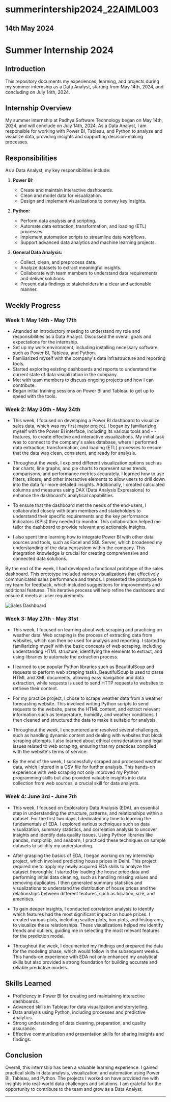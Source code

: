 # summerintership2024_22AIML003

## 14th May 2024
# Summer Internship 2024

## Introduction
This repository documents my experiences, learning, and projects during my summer internship as a Data Analyst, starting from May 14th, 2024, and concluding on July 14th, 2024.

## Internship Overview
My summer internship at Padhya Software Technology began on May 14th, 2024, and will conclude on July 14th, 2024. As a Data Analyst, I am responsible for working with Power BI, Tableau, and Python to analyze and visualize data, providing insights and supporting decision-making processes.

## Responsibilities
As a Data Analyst, my key responsibilities include:

1. **Power BI:**
   - Create and maintain interactive dashboards.
   - Clean and model data for visualization.
   - Design and implement visualizations to convey key insights.

2. **Python:**
   - Perform data analysis and scripting.
   - Automate data extraction, transformation, and loading (ETL) processes.
   - Implement automation scripts to streamline data workflows.
   - Support advanced data analytics and machine learning projects.

3. **General Data Analysis:**
   - Collect, clean, and preprocess data.
   - Analyze datasets to extract meaningful insights.
   - Collaborate with team members to understand data requirements and deliver solutions.
   - Present data findings to stakeholders in a clear and actionable manner.

## Weekly Progress

### Week 1: May 14th - May 17th
- Attended an introductory meeting to understand my role and responsibilities as a Data Analyst. Discussed the overall goals and expectations for the internship.
- Set up my work environment, including installing necessary software such as Power BI, Tableau, and Python.
- Familiarized myself with the company's data infrastructure and reporting tools.
- Started exploring existing dashboards and reports to understand the current state of data visualization in the company.
- Met with team members to discuss ongoing projects and how I can contribute.
- Began initial training sessions on Power BI and Tableau to get up to speed with the tools.

### Week 2: May 20th - May 24th
- This week, I focused on developing a Power BI dashboard to visualize sales data, which was my first major project. I began by familiarizing myself with the Power BI interface, including its various tools and - -features, to create effective and interactive visualizations. My initial task was to connect to the company's sales database, where I performed data extraction, transformation, and loading (ETL) processes to ensure that the data was clean, consistent, and ready for analysis.

- Throughout the week, I explored different visualization options such as bar charts, line graphs, and pie charts to represent sales trends, comparisons, and performance metrics accurately. I learned how to use filters, slicers, and other interactive elements to allow users to drill down into the data for more detailed insights. Additionally, I created calculated columns and measures using DAX (Data Analysis Expressions) to enhance the dashboard's analytical capabilities.

- To ensure that the dashboard met the needs of the end-users, I collaborated closely with team members and stakeholders to understand their specific requirements and the key performance indicators (KPIs) they needed to monitor. This collaboration helped me tailor the dashboard to provide relevant and actionable insights.

- I also spent time learning how to integrate Power BI with other data sources and tools, such as Excel and SQL Server, which broadened my understanding of the data ecosystem within the company. This integration knowledge is crucial for creating comprehensive and connected data solutions.

By the end of the week, I had developed a functional prototype of the sales dashboard. This prototype included various visualizations that effectively communicated sales performance and trends. I presented the prototype to my team for feedback, which included suggestions for improvements and additional features. This iterative process will help refine the dashboard and ensure it meets all user requirements.

![Sales Dashboard](images/sales_dashboard.png)

### Week 3: May 27th - May 31st
- This week, I focused on learning about web scraping and practicing on weather data. Web scraping is the process of extracting data from websites, which can then be used for analysis and reporting. I started by familiarizing myself with the basic concepts of web scraping, including understanding HTML structure, identifying the elements to extract, and using libraries to automate the extraction process.

- I learned to use popular Python libraries such as BeautifulSoup and requests to perform web scraping tasks. BeautifulSoup is used to parse HTML and XML documents, allowing easy navigation and data extraction, while requests is used to send HTTP requests to websites to retrieve their content.

- For my practice project, I chose to scrape weather data from a weather forecasting website. This involved writing Python scripts to send requests to the website, parse the HTML content, and extract relevant information such as temperature, humidity, and weather conditions. I then cleaned and structured the data to make it suitable for analysis.

- Throughout the week, I encountered and resolved several challenges, such as handling dynamic content and dealing with websites that block scraping attempts. I also learned about ethical considerations and legal issues related to web scraping, ensuring that my practices complied with the website's terms of service.

- By the end of the week, I successfully scraped and processed weather data, which I stored in a CSV file for further analysis. This hands-on experience with web scraping not only improved my Python programming skills but also provided valuable insights into data collection from web sources, a crucial skill for data analysts.

### Week 4: June 3rd - June 7th
- This week, I focused on Exploratory Data Analysis (EDA), an essential step in understanding the structure, patterns, and relationships within a dataset. For the first two days, I dedicated my time to learning the fundamentals of EDA. I explored various techniques such as data visualization, summary statistics, and correlation analysis to uncover insights and identify data quality issues. Using Python libraries like pandas, matplotlib, and seaborn, I practiced these techniques on sample datasets to solidify my understanding.

- After grasping the basics of EDA, I began working on my internship project, which involved predicting house prices in Delhi. This project required me to apply my newly acquired EDA skills to analyze the dataset thoroughly. I started by loading the house price data and performing initial data cleaning, such as handling missing values and removing duplicates. I then generated summary statistics and visualizations to understand the distribution of house prices and the relationships between different features, such as location, size, and amenities.

- To gain deeper insights, I conducted correlation analysis to identify which features had the most significant impact on house prices. I created various plots, including scatter plots, box plots, and histograms, to visualize these relationships. These visualizations helped me identify trends and outliers, guiding me in selecting the most relevant features for the prediction model.

- Throughout the week, I documented my findings and prepared the data for the modeling phase, which would follow in the subsequent weeks. This hands-on experience with EDA not only enhanced my analytical skills but also provided a strong foundation for building accurate and reliable predictive models.

## Skills Learned
- Proficiency in Power BI for creating and maintaining interactive dashboards.
- Advanced skills in Tableau for data visualization and storytelling.
- Data analysis using Python, including processes and predictive analytics.
- Strong understanding of data cleaning, preparation, and quality assurance.
- Effective communication and presentation skills for sharing insights and findings.

## Conclusion
Overall, this internship has been a valuable learning experience. I gained practical skills in data analysis, visualization, and automation using Power BI, Tableau, and Python. The projects I worked on have provided me with insights into real-world data challenges and solutions. I am grateful for the opportunity to contribute to the team and grow as a Data Analyst.


---

